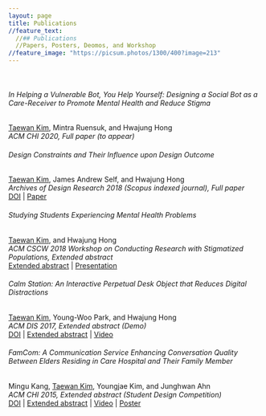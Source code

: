 ```yaml
---
layout: page
title: Publications
//feature_text:
  //## Publications
  //Papers, Posters, Deomos, and Workshop
//feature_image: "https://picsum.photos/1300/400?image=213"
---
```

<br>

###### In Helping a Vulnerable Bot, You Help Yourself: Designing a Social Bot as a Care-Receiver to Promote Mental Health and Reduce Stigma
<u>Taewan Kim</u>, Mintra Ruensuk, and Hwajung Hong <br>
<i>ACM CHI 2020, Full paper (to appear)</i>

###### Design Constraints and Their Influence upon Design Outcome
<u>Taewan Kim</u>, James Andrew Self, and Hwajung Hong <br>
_Archives of Design Research 2018 (Scopus indexed journal), Full paper_
<br><a href="https://doi.org/10.15187/adr.2018.11.31.4.23" target="_blank">DOI</a> | <a href="https://drive.google.com/open?id=14Bx8AF0Dts-Qta02l5SBD2ZOmWnF3dpl" target="_blank">Paper</a>

###### Studying Students Experiencing Mental Health Problems
<u>Taewan Kim</u>, and Hwajung Hong<br>
<i>ACM CSCW 2018 Workshop on Conducting Research with Stigmatized Populations, Extended abstract</i>
<br><a href="https://drive.google.com/open?id=1CHSTtNAiKYv0aA1ikpc4owbm_e_h2TzS" target="_blank">Extended abstract</a> | <a href="https://drive.google.com/open?id=18EvF-IxcAVaYAQ9gbnxuojhmqbXxiHWn" target="_blank">Presentation</a>

###### Calm Station: An Interactive Perpetual Desk Object that Reduces Digital Distractions
<u>Taewan Kim</u>, Young-Woo Park, and Hwajung Hong<br><i>ACM DIS 2017, Extended abstract (Demo)</i>
<br><a href="https://doi.org/10.1145/3064857.3079183" target="_blank">DOI</a> | <a href="https://drive.google.com/open?id=1M6rPOFV3lEyjL5JPzq8seV9uUsFbycRH" target="_blank">Extended abstract</a> | <a href="https://youtu.be/gCBQhNUlmzo" target="_blank">Video</a>

###### FamCom: A Communication Service Enhancing Conversation Quality Between Elders Residing in Care Hospital and Their Family Member
Mingu Kang, <u>Taewan Kim</u>, Youngjae Kim, and Junghwan Ahn<br> 
<i>ACM CHI 2015, Extended abstract (Student Design Competition)</i>
<br><a href="https://doi.org/10.1145/2702613.2726952" target="_blank">DOI</a> | <a href="https://drive.google.com/open?id=149Zb1oxzCqKtF4PxcRviFjmhshODYZQT" target="_blank">Extended abstract</a> |  <a href="https://youtu.be/hnQ5MZfrw60" target="_blank">Video</a> | <a href="https://drive.google.com/open?id=104g78XNFn-Xh1LVDKt-DLeGpeo85zp_u" target="_blank">Poster</a>
